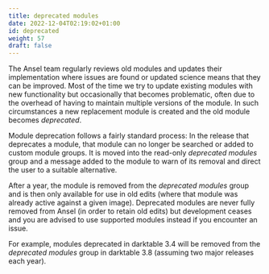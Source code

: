 ```yaml
---
title: deprecated modules
date: 2022-12-04T02:19:02+01:00
id: deprecated
weight: 57
draft: false
---
```


The Ansel team regularly reviews old modules and updates their implementation where issues are found or updated science means that they can be improved. Most of the time we try to update existing modules with new functionality but occasionally that becomes problematic, often due to the overhead of having to maintain multiple versions of the module. In such circumstances a new replacement module is created and the old module becomes _deprecated_.

Module deprecation follows a fairly standard process: In the release that deprecates a module, that module can no longer be searched or added to custom module groups. It is moved into the read-only _deprecated modules_ group and a message added to the module to warn of its removal and direct the user to a suitable alternative.

After a year, the module is removed from the _deprecated modules_ group and is then only available for use in old edits (where that module was already active against a given image). Deprecated modules are never fully removed from Ansel (in order to retain old edits) but development ceases and you are advised to use supported modules instead if you encounter an issue.

For example, modules deprecated in darktable 3.4 will be removed from the _deprecated modules_ group in darktable 3.8 (assuming two major releases each year).
